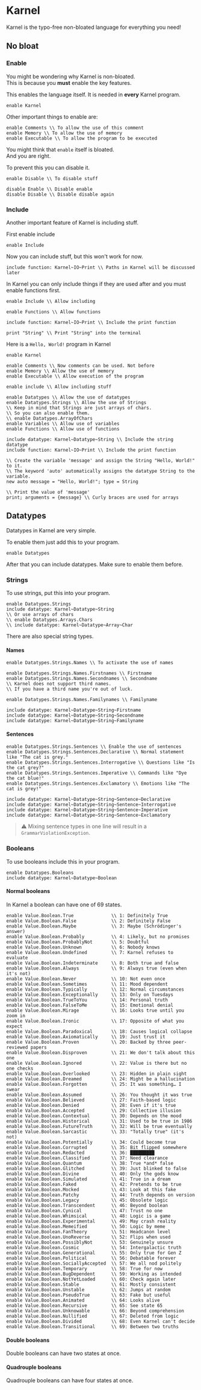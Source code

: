 # Karnel
Karnel is the typo-free non-bloated language for everything you need!

## No bloat
### Enable
You might be wondering why Karnel is non-bloated. <br>
This is because you **must** enable the key features. <br>

This enables the language itself. It is needed in **every** Karnel program.
```
enable Karnel
```

Other important things to enable are:
```
enable Comments \\ To allow the use of this comment
enable Memory \\ To allow the use of memory
enable Executable \\ To allow the program to be executed 
```

You might think that ```enable``` itself is bloated. <br>
And you are right. <br>

To prevent this you can disable it. 
```
enable Disable \\ To disable stuff

disable Enable \\ Disable enable
disable Disable \\ Disable disable again
```

### Include
Another important feature of Karnel is including stuff. <br>

First enable include
```
enable Include
```

Now you can include stuff, but this won't work for now.
```
include function: Karnel~IO~Print \\ Paths in Karnel will be discussed later
```

In Karnel you can only include things if they are used after and you must enable functions first.
```
enable Include \\ Allow including

enable Functions \\ Allow functions

include function: Karnel~IO~Print \\ Include the print function

print "String" \\ Print "String" into the terminal
```

Here is a ```Hello, World!``` program in Karnel
```
enable Karnel

enable Comments \\ Now comments can be used. Not before
enable Memory \\ Allow the use of memory
enable Executable \\ Allow execution of the program

enable include \\ Allow including stuff

enable Datatypes \\ Allow the use of datatypes
enable Datatypes.Strings \\ Allow the use of Strings
\\ Keep in mind that Strings are just arrays of chars.
\\ So you can also enable them.
\\ enable Datatypes.ArrayOfChars
enable Variables \\ Allow use of variables
enable Functions \\ Allow use of functions

include datatype: Karnel~Datatype~String \\ Include the string datatype
include function: Karnel~IO~Print \\ Include the print function

\\ Create the variable 'message' and assign the String "Hello, World!" to it. 
\\ The keyword 'auto' automatically assigns the datatype String to the
variable.
new auto message = "Hello, World!"; type = String

\\ Print the value of 'message'
print; arguments = {message} \\ Curly braces are used for arrays
```

## Datatypes
Datatypes in Karnel are very simple. <br>

To enable them just add this to your program.
```
enable Datatypes
```

After that you can include datatypes. Make sure to enable them before.

### Strings

To use strings, put this into your program.
```
enable Datatypes.Strings
include datatype: Karnel~Datatype~String
\\ Or use arrays of chars
\\ enable Datatypes.Arrays.Chars
\\ include datatype: Karnel~Datatype~Array~Char
```

There are also special string types.

#### Names
```
enable Datatypes.Strings.Names \\ To activate the use of names

enable Datatypes.Strings.Names.Firstnames \\ Firstname
enable Datatypes.Strings.Names.Secondnames \\ Secondname
\\ Karnel does not support third names.
\\ If you have a third name you're out of luck.

enable Datatypes.Strings.Names.Familynames \\ Familyname

include datatype: Karnel~Datatype~String~Firstname
include datatype: Karnel~Datatype~String~Secondname
include datatype: Karnel~Datatype~String~Familyname
```

#### Sentences
```
enable Datatypes.Strings.Sentences \\ Enable the use of sentences
enable Datatypes.Strings.Sentences.Declarative \\ Normal statement like "The cat is grey."
enable Datatypes.Strings.Sentences.Interrogative \\ Questions like "Is the cat grey?"
enable Datatypes.Strings.Sentences.Imperative \\ Commands like "Dye the cat blue!"
enable Datatypes.Strings.Sentences.Exclamatory \\ Emotions like "The cat is grey!"

include datatype: Karnel~Datatype~String~Sentence~Declarative
include datatype: Karnel~Datatype~String~Sentence~Interrogative
include datatype: Karnel~Datatype~String~Sentence~Imperative
include datatype: Karnel~Datatype~String~Sentence~Exclamatory

```
> ⚠️ Mixing sentence types in one line will result in a ```GrammarViolationException```.

### Booleans
To use booleans include this in your program.
```
enable Datatypes.Booleans
include datatype: Karnel~Datatype~Boolean
```

#### Normal booleans
In Karnel a boolean can have one of 69 states.
```
enable Value.Boolean.True              \\ 1: Definitely True
enable Value.Boolean.False             \\ 2: Definitely False
enable Value.Boolean.Maybe             \\ 3: Maybe (Schrödinger's answer)
enable Value.Boolean.Probably          \\ 4: Likely, but no promises
enable Value.Boolean.ProbablyNot       \\ 5: Doubtful
enable Value.Boolean.Unknown           \\ 6: Nobody knows
enable Value.Boolean.Undefined         \\ 7: Karnel refuses to evaluate
enable Value.Boolean.Indeterminate     \\ 8: Both true and false
enable Value.Boolean.Always            \\ 9: Always true (even when it's not)
enable Value.Boolean.Never             \\ 10: Not even once
enable Value.Boolean.Sometimes         \\ 11: Mood dependent
enable Value.Boolean.Typically         \\ 12: Normal circumstances
enable Value.Boolean.Exceptionally     \\ 13: Only on Tuesdays
enable Value.Boolean.TrueToYou         \\ 14: Personal truth
enable Value.Boolean.FalseToMe         \\ 15: Emotional denial
enable Value.Boolean.Mirage            \\ 16: Looks true until you zoom in
enable Value.Boolean.Ironic            \\ 17: Opposite of what you expect
enable Value.Boolean.Paradoxical       \\ 18: Causes logical collapse
enable Value.Boolean.Axiomatically     \\ 19: Just trust it
enable Value.Boolean.Proven            \\ 20: Backed by three peer-reviewed papers
enable Value.Boolean.Disproven         \\ 21: We don't talk about this one
enable Value.Boolean.Ignored           \\ 22: Value is there but no one checks
enable Value.Boolean.Overlooked        \\ 23: Hidden in plain sight
enable Value.Boolean.Dreamed           \\ 24: Might be a hallucination
enable Value.Boolean.Forgotten         \\ 25: It was something… I swear
enable Value.Boolean.Assumed           \\ 26: You thought it was true
enable Value.Boolean.Believed          \\ 27: Faith-based logic
enable Value.Boolean.Denied            \\ 28: Even if it's true
enable Value.Boolean.Accepted          \\ 29: Collective illusion
enable Value.Boolean.Contextual        \\ 30: Depends on the mood
enable Value.Boolean.Historical        \\ 31: Used to be true in 1986
enable Value.Boolean.FutureTruth       \\ 32: Will be true eventually
enable Value.Boolean.Sarcastic         \\ 33: "Totally true" (it's not)
enable Value.Boolean.Potentially       \\ 34: Could become true
enable Value.Boolean.Corrupted         \\ 35: Bit flipped somewhere
enable Value.Boolean.Redacted          \\ 36: █████████
enable Value.Boolean.Classified        \\ 37: Need clearance
enable Value.Boolean.Quantum           \\ 38: True *and* false
enable Value.Boolean.Glitched          \\ 39: Just blinked to false
enable Value.Boolean.Divine            \\ 40: Only the gods know
enable Value.Boolean.Simulated         \\ 41: True in a dream
enable Value.Boolean.Faked             \\ 42: Pretends to be true
enable Value.Boolean.Mocked            \\ 43: Look at this fake
enable Value.Boolean.Patchy            \\ 44: Truth depends on version
enable Value.Boolean.Legacy            \\ 45: Obsolete logic
enable Value.Boolean.Transcendent      \\ 46: Beyond boolean
enable Value.Boolean.Cynical           \\ 47: Trust no one
enable Value.Boolean.Whimsical         \\ 48: Logic is a game
enable Value.Boolean.Experimental      \\ 49: May crash reality
enable Value.Boolean.Memeified         \\ 50: Logic by meme
enable Value.Boolean.FanTheory         \\ 51: Headcanon level
enable Value.Boolean.UnoReverse        \\ 52: Flips when used
enable Value.Boolean.PossiblyNot       \\ 53: Genuinely unsure
enable Value.Boolean.Cosmic            \\ 54: Intergalactic truth
enable Value.Boolean.Generational      \\ 55: Only true for Gen Z
enable Value.Boolean.Political         \\ 56: Debatable forever
enable Value.Boolean.SociallyAccepted  \\ 57: We all nod politely
enable Value.Boolean.Temporary         \\ 58: True for now
enable Value.Boolean.BugDependent      \\ 59: Working as intended
enable Value.Boolean.NotYetLoaded      \\ 60: Check again later
enable Value.Boolean.Stable            \\ 61: Mostly consistent
enable Value.Boolean.Unstable          \\ 62: Jumps at random
enable Value.Boolean.PseudoTrue        \\ 63: Fake but useful
enable Value.Boolean.Animated          \\ 64: Looks alive
enable Value.Boolean.Recursive         \\ 65: See state 65
enable Value.Boolean.Unknowable        \\ 66: Beyond comprehension
enable Value.Boolean.Nullified         \\ 67: Deleted from logic
enable Value.Boolean.Divided           \\ 68: Even Karnel can't decide
enable Value.Boolean.Transitional      \\ 69: Between two truths
```

#### Double booleans
Double booleans can have two states at once.

#### Quadrouple booleans
Quadrouple booleans can have four states at once.

